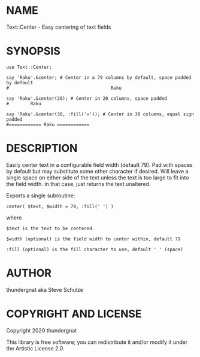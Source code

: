NAME
====

Text::Center - Easy centering of text fields

SYNOPSIS
========

```perl6
use Text::Center;

say 'Raku'.&center; # Center in a 79 columns by default, space padded by default
#                                      Raku

say 'Raku'.&center(20); # Center in 20 columns, space padded
#        Raku

say 'Raku'.&center(30, :fill('=')); # Center in 30 columns, equal sign padded
#============ Raku ============
```

DESCRIPTION
===========

Easily center text in a configurable field width (default 79). Pad with spaces by default but may substitute some other character if desired. Will leave a single space on either side of the text unless the text is too large to fit into the field width. In that case, just returns the text unaltered.

Exports a single subroutine:

    center( $text, $width = 79, :fill(' ') )

where

    $text is the text to be centered.

    $width (optional) is the field width to center within, default 79

    :fill (optional) is the fill character to use, default ' ' (space)

AUTHOR
======

thundergnat aka Steve Schulze

COPYRIGHT AND LICENSE
=====================

Copyright 2020 thundergnat

This library is free software; you can redistribute it and/or modify it under the Artistic License 2.0.

